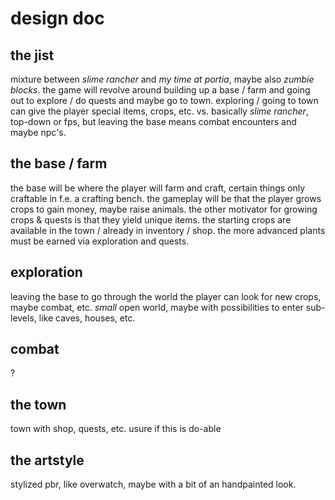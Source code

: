 

# design doc

## the jist 
mixture between *slime rancher* and *my time at portia*, maybe also *zumbie blocks*.
the game will revolve around building up a base / farm and going out to explore / do quests and maybe go to town.
exploring / going to town can give the player special items, crops, etc.
vs.
basically *slime rancher*, top-down or fps, but leaving the base means combat encounters and maybe npc's.


## the base / farm
the base will be where the player will farm and craft, certain things only craftable in f.e. a crafting bench.
the gameplay will be that the player grows crops to gain money, maybe raise animals.
the other motivator for growing crops & quests is that they yield unique items.
the starting crops are available in the town / already in inventory / shop.
the more advanced plants must be earned via exploration and quests.

## exploration
leaving the base to go through the world the player can look for new crops, maybe combat, etc.
*small* open world, maybe with possibilities to enter sub-levels, like caves, houses, etc.

## combat
?

## the town
town with shop, quests, etc. 
usure if this is do-able

## the artstyle
stylized pbr, like overwatch, maybe with a bit of an handpainted look.

